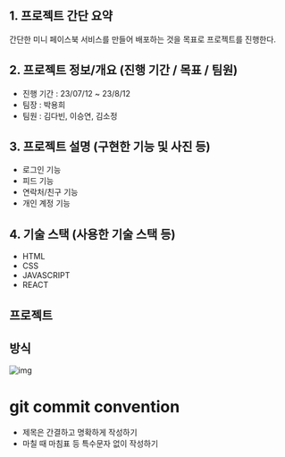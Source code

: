 ## 1. 프로젝트 간단 요약
간단한 미니 페이스북 서비스를 만들어 배포하는 것을 목표로 프로젝트를 진행한다.

## 2. 프로젝트 정보/개요 (진행 기간 / 목표 / 팀원)
* 진행 기간 : 23/07/12 ~ 23/8/12
* 팀장 : 박용희
* 팀원 : 김다빈, 이승연, 김소정

## 3. 프로젝트 설명 (구현한 기능 및 사진 등)
* 로그인 기능
* 피드 기능
* 연락처/친구 기능
* 개인 계정 기능

## 4. 기술 스택 (사용한 기술 스택 등)
* HTML
* CSS
* JAVASCRIPT
* REACT

## 프로젝트


## 방식

![img](https://img1.daumcdn.net/thumb/R1280x0/?scode=mtistory2&fname=https%3A%2F%2Fblog.kakaocdn.net%2Fdn%2FyAUK1%2FbtrcNkgaL7T%2Fs8OM3Fcq4qVdtY1yGcJVf1%2Fimg.png)

# git commit convention

* 제목은 간결하고 명확하게 작성하기
* 마칠 때 마침표 등 특수문자 없이 작성하기
